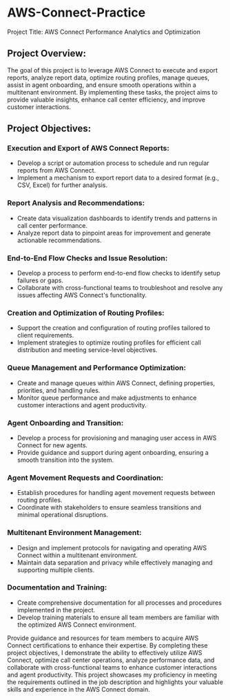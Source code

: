 # AWS-Connect-Practice

Project Title: AWS Connect Performance Analytics and Optimization

## Project Overview:
The goal of this project is to leverage AWS Connect to execute and export reports, analyze report data, optimize routing profiles, manage queues, assist in agent onboarding, and ensure smooth operations within a multitenant environment. By implementing these tasks, the project aims to provide valuable insights, enhance call center efficiency, and improve customer interactions.

## Project Objectives:

### Execution and Export of AWS Connect Reports:

* Develop a script or automation process to schedule and run regular reports from AWS Connect.
* Implement a mechanism to export report data to a desired format (e.g., CSV, Excel) for further analysis.

### Report Analysis and Recommendations:

* Create data visualization dashboards to identify trends and patterns in call center performance.
* Analyze report data to pinpoint areas for improvement and generate actionable recommendations.

### End-to-End Flow Checks and Issue Resolution:

* Develop a process to perform end-to-end flow checks to identify setup failures or gaps.
* Collaborate with cross-functional teams to troubleshoot and resolve any issues affecting AWS Connect's functionality.

### Creation and Optimization of Routing Profiles:

* Support the creation and configuration of routing profiles tailored to client requirements.
* Implement strategies to optimize routing profiles for efficient call distribution and meeting service-level objectives.

### Queue Management and Performance Optimization:

* Create and manage queues within AWS Connect, defining properties, priorities, and handling rules.
* Monitor queue performance and make adjustments to enhance customer interactions and agent productivity.

### Agent Onboarding and Transition:

* Develop a process for provisioning and managing user access in AWS Connect for new agents.
* Provide guidance and support during agent onboarding, ensuring a smooth transition into the system.

### Agent Movement Requests and Coordination:

* Establish procedures for handling agent movement requests between routing profiles.
* Coordinate with stakeholders to ensure seamless transitions and minimal operational disruptions.

### Multitenant Environment Management:

* Design and implement protocols for navigating and operating AWS Connect within a multitenant environment.
* Maintain data separation and privacy while effectively managing and supporting multiple clients.

### Documentation and Training:

* Create comprehensive documentation for all processes and procedures implemented in the project.
* Develop training materials to ensure all team members are familiar with the optimized AWS Connect environment.


Provide guidance and resources for team members to acquire AWS Connect certifications to enhance their expertise.
By completing these project objectives, I demonstrate the ability to effectively utilize AWS Connect, optimize call center operations, analyze performance data, and collaborate with cross-functional teams to enhance customer interactions and agent productivity. This project showcases my proficiency in meeting the requirements outlined in the job description and highlights your valuable skills and experience in the AWS Connect domain.
